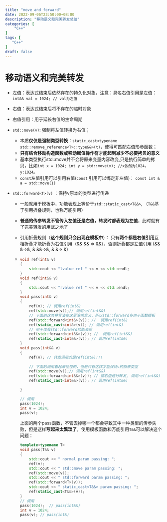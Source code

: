 ```yaml
---
title: "move and forward"
date: 2022-09-06T23:50:00+08:00
description: "移动语义和完美转发总结"
categories: [
	"C++"
]	
tags: [
   "C++"
]
draft: false
---
```


# 移动语义和完美转发

+ 左值：表达式结束后依然存在的持久化对象，注意：具名右值引用是左值：`int&& val = 1024; // val为左值`

+ 右值：表达式结束后将不存在的临时对象

+ 右值引用：用于延长右值的生命周期

+ `std::move(v)`: 强制将左值转换为右值；

  + 本质**仅仅是强制类型转换**：`static_cast<typename std::remove_reference<T>::type&&>(t)`，使得可匹配右值形参函数；
  + **只有结合移动构造函数或移动赋值操作符才能起到减少不必要拷贝的意义**
  + 基本类型执行std::move并不会将原来变量内容改变,只是执行简单的拷贝，比如`int x = 1024; int y = std::move(x); //x依然为1024， y:1024`。
  + `const`左值引用可以引用右值(`const` 引用可以绑定非左值)： `const int & a = std::move(1)`

+ `std::forward<T>(v)` ：保持v原本的类型进行传递

  + 一般就用于模板中，功能表现上等价于`std::static_cast<T&&>`, （`T&&`基于引用折叠规则，也称万能引用）

  + **普通的传参转发不管传入左值还是右值，转发时都表现为左值**，此时就有了完美转发的用武之地了

  + 引用折叠规则（**这个规则只会出现在模板中**）： 只有**两个都是右值引用**互相折叠才能折叠为右值引用（&& && => &&），否则折叠都是左值引用 (&& &=>&, & &&=>&, & &=> &)

  + ```cpp
    void ref(int& v)
    {
        std::cout << "lvalue ref " << v << std::endl;
    }
    void ref(int&& v)
    {
        std::cout << "rvalue ref " << v << std::endl;
    }
    void pass(int& v)
    {
        ref(v); // 调用ref(int&)
        ref(std::move(v));// 调用ref(int&&)
        // 下面的这两种写法在这里没啥意义，所以std::forward多用于函数模板
        ref(std::forward<int&>(v)); //  调用ref(int&)
        ref(static_cast<int&>(v)); // 调用ref(int&)
        // 用于体会std::forward功能表现
        ref(std::forward<int&&>(v)); //  调用ref(int&&)
        ref(static_cast<int&&>(v)); // 调用ref(int&&)
    }
    void pass(int&& v)
    {
        ref(v); // 转发调用的是ref(int&)!!!
        
        // 下面的调用看起来怪怪的，但是只有这样才能保持v的原来类型
        ref(std::move(v));// 调用ref(int&&)
        ref(std::forward<int&&>(v)); // 按右值进行转发, 调用ref(int&&)
        ref(static_cast<int&&>(v)); // 调用ref(int&&)
       
    }
    
    // 调用
    pass(1024); 
    int v = 1024;
    pass(v); 
    ```

    上面的两个pass函数，不管去掉哪一个都会导致其中一种类型的传参失败，但是这样**写起来太繁琐了**，使用模板函数和万能引用`T&&`可以解决这个问题：

    ```cpp
    template<typename T>
    void pass(T&& v)
    {
        std::cout << " normal param passing: ";
        ref(v);
        std::cout << " std::move param passing: ";
        ref(std::move(v));
        std::cout << " std::forward param passing: ";
        ref(std::forward<T>(v));
        std::cout << " static_cast<T&&> param passing: ";
        ref(static_cast<T&&>(v));
    }
    // 调用
    pass(1024);  // pass(int&&)
    int v = 1024;
    pass(v); // pass(int&)
    ```

    

    


